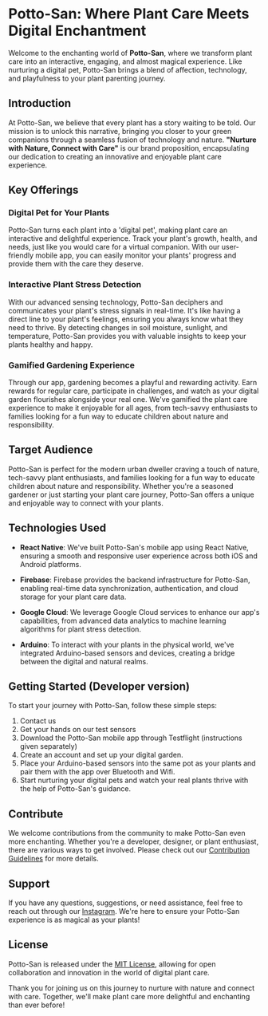 # Potto-San: Where Plant Care Meets Digital Enchantment

Welcome to the enchanting world of **Potto-San**, where we transform plant care into an interactive, engaging, and almost magical experience. Like nurturing a digital pet, Potto-San brings a blend of affection, technology, and playfulness to your plant parenting journey.

## Introduction

At Potto-San, we believe that every plant has a story waiting to be told. Our mission is to unlock this narrative, bringing you closer to your green companions through a seamless fusion of technology and nature. **"Nurture with Nature, Connect with Care"** is our brand proposition, encapsulating our dedication to creating an innovative and enjoyable plant care experience.

## Key Offerings

### Digital Pet for Your Plants

Potto-San turns each plant into a 'digital pet', making plant care an interactive and delightful experience. Track your plant's growth, health, and needs, just like you would care for a virtual companion. With our user-friendly mobile app, you can easily monitor your plants' progress and provide them with the care they deserve.

### Interactive Plant Stress Detection

With our advanced sensing technology, Potto-San deciphers and communicates your plant's stress signals in real-time. It's like having a direct line to your plant's feelings, ensuring you always know what they need to thrive. By detecting changes in soil moisture, sunlight, and temperature, Potto-San provides you with valuable insights to keep your plants healthy and happy.

### Gamified Gardening Experience

Through our app, gardening becomes a playful and rewarding activity. Earn rewards for regular care, participate in challenges, and watch as your digital garden flourishes alongside your real one. We've gamified the plant care experience to make it enjoyable for all ages, from tech-savvy enthusiasts to families looking for a fun way to educate children about nature and responsibility.

## Target Audience

Potto-San is perfect for the modern urban dweller craving a touch of nature, tech-savvy plant enthusiasts, and families looking for a fun way to educate children about nature and responsibility. Whether you're a seasoned gardener or just starting your plant care journey, Potto-San offers a unique and enjoyable way to connect with your plants.

## Technologies Used

- **React Native**: We've built Potto-San's mobile app using React Native, ensuring a smooth and responsive user experience across both iOS and Android platforms.

- **Firebase**: Firebase provides the backend infrastructure for Potto-San, enabling real-time data synchronization, authentication, and cloud storage for your plant care data.

- **Google Cloud**: We leverage Google Cloud services to enhance our app's capabilities, from advanced data analytics to machine learning algorithms for plant stress detection.

- **Arduino**: To interact with your plants in the physical world, we've integrated Arduino-based sensors and devices, creating a bridge between the digital and natural realms.

## Getting Started (Developer version)

To start your journey with Potto-San, follow these simple steps:
1. Contact us
2. Get your hands on our test sensors
3. Download the Potto-San mobile app through Testflight (instructions given separately)
4. Create an account and set up your digital garden.
5. Place your Arduino-based sensors into the same pot as your plants and pair them with the app over Bluetooth and Wifi.
6. Start nurturing your digital pets and watch your real plants thrive with the help of Potto-San's guidance.

## Contribute

We welcome contributions from the community to make Potto-San even more enchanting. Whether you're a developer, designer, or plant enthusiast, there are various ways to get involved. Please check out our [Contribution Guidelines](CONTRIBUTING.md) for more details.

## Support

If you have any questions, suggestions, or need assistance, feel free to reach out through our [Instagram](instagram.com/mypottosan). We're here to ensure your Potto-San experience is as magical as your plants!

## License

Potto-San is released under the [MIT License](LICENSE), allowing for open collaboration and innovation in the world of digital plant care.

Thank you for joining us on this journey to nurture with nature and connect with care. Together, we'll make plant care more delightful and enchanting than ever before!
